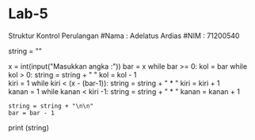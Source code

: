 # Lab-5
Struktur Kontrol Perulangan
#Nama : Adelatus Ardias
#NIM  : 71200540

string = ""

x = int(input("Masukkan angka :"))
bar = x
while bar >= 0:
	kol = bar
	while kol > 0:
		string = string + "   "
		kol = kol - 1	
	kiri = 1
	while kiri < (x - (bar-1)):
		string = string + " * "
		kiri = kiri + 1		
	kanan = 1
	while kanan < kiri -1:
		string = string + " * "
		kanan = kanan + 1	

	string = string + "\n\n"
	bar = bar - 1
	
print (string)
